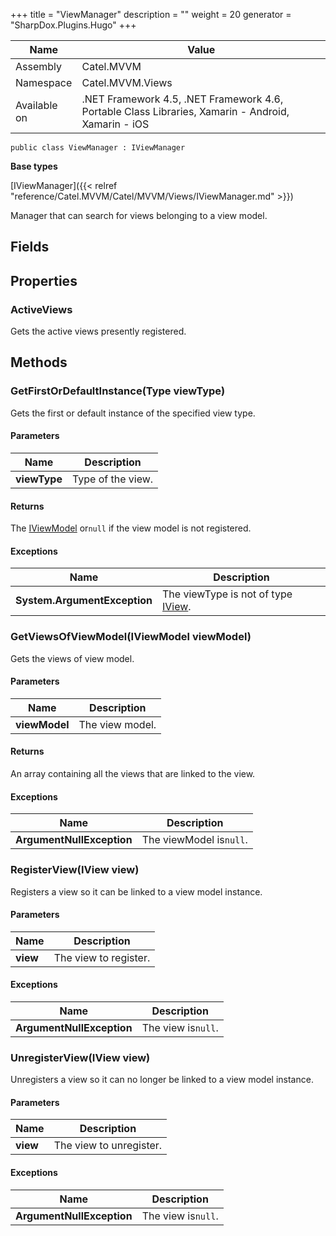 

+++
title = "ViewManager" 
description = ""
weight = 20
generator = "SharpDox.Plugins.Hugo"
+++

Name|Value
---|---
Assembly|Catel.MVVM
Namespace|Catel.MVVM.Views
Available on|.NET Framework 4.5, .NET Framework 4.6, Portable Class Libraries, Xamarin - Android, Xamarin - iOS

```
public class ViewManager : IViewManager
```

**Base types**

[IViewManager]({{< relref "reference/Catel.MVVM/Catel/MVVM/Views/IViewManager.md" >}})

Manager that can search for views belonging to a view model.

## Fields

## Properties

### ActiveViews

Gets the active views presently registered.

## Methods

### GetFirstOrDefaultInstance(Type viewType)

Gets the first or default instance of the specified view type.

#### Parameters

Name|Description
---|---
**viewType**|Type of the view.

#### Returns

The [IViewModel](#) or`null` if the view model is not registered.

#### Exceptions

Name|Description
---|---
**System.ArgumentException**|The viewType is not of type [IView](#).

### GetViewsOfViewModel(IViewModel viewModel)

Gets the views of view model.

#### Parameters

Name|Description
---|---
**viewModel**|The view model.

#### Returns

An array containing all the views that are linked to the view.

#### Exceptions

Name|Description
---|---
**ArgumentNullException**|The viewModel is`null`.

### RegisterView(IView view)

Registers a view so it can be linked to a view model instance.

#### Parameters

Name|Description
---|---
**view**|The view to register.

#### Exceptions

Name|Description
---|---
**ArgumentNullException**|The view is`null`.

### UnregisterView(IView view)

Unregisters a view so it can no longer be linked to a view model instance.

#### Parameters

Name|Description
---|---
**view**|The view to unregister.

#### Exceptions

Name|Description
---|---
**ArgumentNullException**|The view is`null`.

